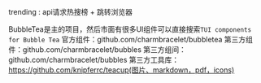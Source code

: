 trending : api请求热搜榜 + 跳转浏览器





BubbleTea是主的项目，然后市面有很多UI组件可以直接搜索`TUI components for Bubble Tea` 
官方组件：github.com/charmbracelet/bubbletea
第三方组件：github.com/charmbracelet/bubbles
第三方组间：github.com/charmbracelet/bubbles
第三方工具库：https://github.com/knipferrc/teacup(图片、markdown，pdf，icons)
